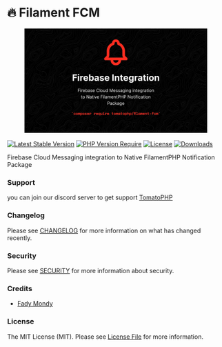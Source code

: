 # 🔥 Filament FCM

<figure><img src="../../.gitbook/assets/3x1io-tomato-fcm.jpg" alt=""><figcaption></figcaption></figure>

[![Latest Stable Version](https://camo.githubusercontent.com/d8ed9e3d555cb10f480d58a93084a7318a4657f2ebe9a909a4dac5bbb348060b/68747470733a2f2f706f7365722e707567782e6f72672f746f6d61746f7068702f66696c616d656e742d66636d2f76657273696f6e2e737667)](https://packagist.org/packages/tomatophp/filament-fcm) [![PHP Version Require](https://camo.githubusercontent.com/fffa7e0850435b7b56df8e17d09053b0b3a31fe56673bb7af95d687dc745e995/687474703a2f2f706f7365722e707567782e6f72672f746f6d61746f7068702f66696c616d656e742d66636d2f726571756972652f706870)](https://packagist.org/packages/tomatophp/filament-fcm) [![License](https://camo.githubusercontent.com/d64bad5950567e0443463d3d328cc7b32a67497e05e9f1bda0b199af1c059c1a/68747470733a2f2f706f7365722e707567782e6f72672f746f6d61746f7068702f66696c616d656e742d66636d2f6c6963656e73652e737667)](https://packagist.org/packages/tomatophp/filament-fcm) [![Downloads](https://camo.githubusercontent.com/af529d207eb53054db6ec6930444d24e24352db8271a7f8ba90ee8f45dec0fba/68747470733a2f2f706f7365722e707567782e6f72672f746f6d61746f7068702f66696c616d656e742d66636d2f642f746f74616c2e737667)](https://packagist.org/packages/tomatophp/filament-fcm)

Firebase Cloud Messaging integration to Native FilamentPHP Notification Package

### Support

you can join our discord server to get support [TomatoPHP](https://discord.gg/Xqmt35Uh)

### Changelog

Please see [CHANGELOG](https://github.com/tomatophp/filament-fcm/blob/master/CHANGELOG.md) for more information on what has changed recently.

### Security

Please see [SECURITY](https://github.com/tomatophp/filament-fcm/blob/master/SECURITY.md) for more information about security.

### Credits

* [Fady Mondy](https://wa.me/+201207860084)

### License

The MIT License (MIT). Please see [License File](https://github.com/tomatophp/filament-fcm/blob/master/LICENSE.md) for more information.
